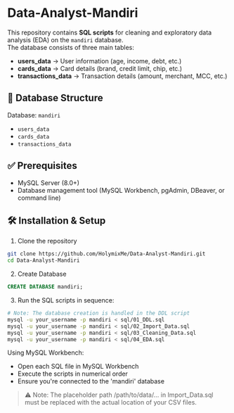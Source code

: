 # Data-Analyst-Mandiri

This repository contains **SQL scripts** for cleaning and exploratory data analysis (EDA) on the `mandiri` database.  
The database consists of three main tables:  
- **users_data** → User information (age, income, debt, etc.)  
- **cards_data** → Card details (brand, credit limit, chip, etc.)  
- **transactions_data** → Transaction details (amount, merchant, MCC, etc.)

## 📌 Database Structure  
Database: `mandiri`  
- `users_data`  
- `cards_data`  
- `transactions_data`

## ✅ Prerequisites
- MySQL Server (8.0+) 
- Database management tool (MySQL Workbench, pgAdmin, DBeaver, or command line)
  
## 🛠️ Installation & Setup
1. Clone the repository
```bash
git clone https://github.com/HolymixMe/Data-Analyst-Mandiri.git
cd Data-Analyst-Mandiri
```
2. Create Database
```sql
CREATE DATABASE mandiri;
``` 
3. Run the SQL scripts in sequence:
```bash
# Note: The database creation is handled in the DDL script
mysql -u your_username -p mandiri < sql/01_DDL.sql
mysql -u your_username -p mandiri < sql/02_Import_Data.sql
mysql -u your_username -p mandiri < sql/03_Cleaning_Data.sql
mysql -u your_username -p mandiri < sql/04_EDA.sql
```
Using MySQL Workbench:
- Open each SQL file in MySQL Workbench
- Execute the scripts in numerical order
- Ensure you're connected to the 'mandiri' database 

> ⚠️ Note: The placeholder path /path/to/data/... in Import_Data.sql must be replaced with the actual location of your CSV files.
